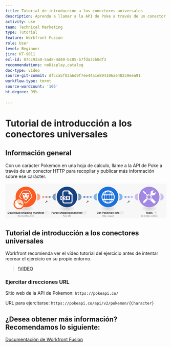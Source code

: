 ```yaml
---
title: Tutorial de introducción a los conectores universales
description: Aprenda a llamar a la API de Poke a través de un conector HTTP para recopilar y publicar información sobre un carácter Pokemon, todo en  [!DNL Adobe Workfront Fusion].
activity: use
team: Technical Marketing
type: Tutorial
feature: Workfront Fusion
role: User
level: Beginner
jira: KT-9011
exl-id: 87cc93a0-5ad8-4d40-bc85-b7fda35b0df3
recommendations: noDisplay,catalog
doc-type: video
source-git-commit: dfcca5f02a6d9f7ee44a1e894106ae48259eea91
workflow-type: tm+mt
source-wordcount: '105'
ht-degree: 99%

---
```


# Tutorial de introducción a los conectores universales

## Información general

Con un carácter Pokemon en una hoja de cálculo, llame a la API de Poke a través de un conector HTTP para recopilar y publicar más información sobre ese carácter.

![Una imagen del escenario de Fusion](assets/universal-connectors-and-routing-1.png)

## Tutorial de introducción a los conectores universales

Workfront recomienda ver el vídeo tutorial del ejercicio antes de intentar recrear el ejercicio en su propio entorno.

>[!VIDEO](https://video.tv.adobe.com/v/335270/?quality=12&learn=on&enablevpops)

### Ejercitar direcciones URL

Sitio web de la API de Pokemon: `https://pokeapi.co/`

URL para ejercitarse: `https://pokeapi.co/api/v2/pokemon/{Character}`


## ¿Desea obtener más información? Recomendamos lo siguiente:

[Documentación de Workfront Fusion](https://experienceleague.adobe.com/en/docs/workfront-fusion/using/get-started-with-fusion/understand-workfront-fusion/workfront-fusion-overview)

